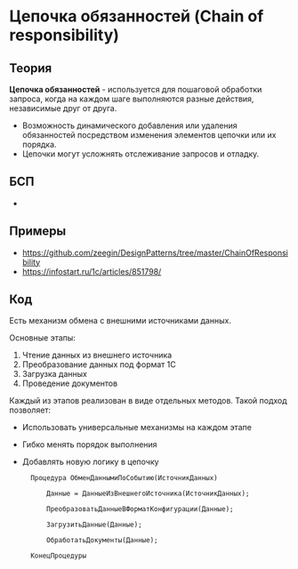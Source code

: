 # Цепочка обязанностей (Chain of responsibility)

## Теория
**Цепочка обязанностей** - используется для пошаговой обработки запроса, когда на каждом шаге выполняются разные действия, независимые друг от друга.

- Возможность динамического добавления или удаления обязанностей посредством изменения элементов цепочки или их порядка.
- Цепочки могут усложнять отслеживание запросов и отладку.

## БСП
- 

## Примеры
- https://github.com/zeegin/DesignPatterns/tree/master/ChainOfResponsibility
- https://infostart.ru/1c/articles/851798/

## Код
Есть механизм обмена с внешними источниками данных.

Основные этапы:
1. Чтение данных из внешнего источника
2. Преобразование данных под формат 1С
3. Загрузка данных
4. Проведение документов

Каждый из этапов реализован в виде отдельных методов. Такой подход позволяет:

- Использовать универсальные механизмы на каждом этапе
- Гибко менять порядок выполнения
- Добавлять новую логику в цепочку

        Процедура ОбменДаннымиПоСобытию(ИсточникДанных)

            Данные = ДанныеИзВнешнегоИсточника(ИсточникДанных);
            
            ПреобразоватьДанныеВФорматКонфигурации(Данные);
            
            ЗагрузитьДанные(Данные);

            ОбработатьДокументы(Данные);

        КонецПроцедуры